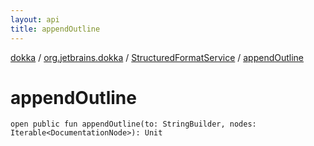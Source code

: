 ```yaml
---
layout: api
title: appendOutline
---
```

[dokka](../../index.html) / [org.jetbrains.dokka](../index.html) / [StructuredFormatService](index.html) / [appendOutline](appendOutline.html)


# appendOutline


```
open public fun appendOutline(to: StringBuilder, nodes: Iterable<DocumentationNode>): Unit
```
